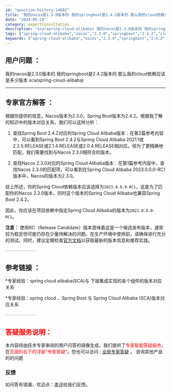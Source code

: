 ```yaml
---
id: "question-history-14682"
title: "我的nacos是2.3.0版本的 我的springboot是2.4.2版本的 那么我的cloud依赖应该是多少版本 sca(spring-cloud-alibaba)"
date: "2024-05-29"
category: expertConsultation
description: "sca(spring-cloud-alibaba) 我的nacos是2.3.0版本的 我的springboot是2.4.2版本的 那么我的cloud依赖应该是多少版本"
tags: ["spring-cloud-alibaba","nacos","2.3.0","springboot","2.4.2","cloud","依赖","版本"]
keywords: ["spring-cloud-alibaba","nacos","2.3.0","springboot","2.4.2","cloud","依赖","版本"]
---
```


## 用户问题 ： 
 我的nacos是2.3.0版本的 我的springboot是2.4.2版本的 那么我的cloud依赖应该是多少版本 sca(spring-cloud-alibaba) 

---------------
## 专家官方解答 ：

根据你提供的信息，Nacos版本为2.3.0，Spring Boot版本为2.4.2。根据我了解的知识中的版本对应关系，我们可以这样分析：

1. 查找Spring Boot 2.4.2对应的Spring Cloud Alibaba版本：在第2篇参考内容中，可以看到Spring Boot 2.4.2与Spring Cloud Alibaba 2021.1或2.2.5.RELEASE或2.1.4.RELEASE或2.0.4.RELEASE相对应。但为了更精确地匹配，我们需要找到与Nacos 2.3.0相符合的版本。

2. 查找Nacos 2.3.0对应的Spring Cloud Alibaba版本：在第1篇参考内容中，查找Nacos 2.3.0的匹配项，可以看到在Spring Cloud Alibaba 2023.0.0.0-RC1版本中，Nacos的版本为2.3.0。

综上所述，你的Spring Cloud依赖版本应该选择为`2023.0.0.0-RC1`，这是为了匹配你的Nacos 2.3.0版本，同时这个版本的Spring Cloud Alibaba也兼容Spring Boot 2.4.2。

因此，你应该在项目依赖中指定Spring Cloud Alibaba的版本为`2023.0.0.0-RC1`。

**注意：** 使用RC（Release Candidate）版本意味着这是一个候选发布版本，通常较为稳定但可能仍存在少量待解决的问题。在生产环境中使用前，请确保进行充分的测试。同时，建议定期检查[官方文档](https://sca.aliyun.com/docs/2023/overview/version-explain/)以获取最新的版本信息和推荐实践。


<font color="#949494">---------------</font> 


## 参考链接 ：

*专家经验：spring cloud alibaba(SCA)与 下层集成实现的各个组件的版本对应关系 
 
 *专家经验：spring cloud 、Spring Boot 与 Spring Cloud Alibaba (SCA)版本对应关系 


 <font color="#949494">---------------</font> 
 


## <font color="#FF0000">答疑服务说明：</font> 

本内容经由技术专家审阅的用户问答的镜像生成，我们提供了<font color="#FF0000">专家智能答疑服务</font>，在<font color="#FF0000">页面的右下的浮窗”专家答疑“</font>。您也可以访问 : [全局专家答疑](https://opensource.alibaba.com/chatBot) 。 咨询其他产品的的问题

### 反馈
如问答有错漏，欢迎点：[差评](https://ai.nacos.io/user/feedbackByEnhancerGradePOJOID?enhancerGradePOJOId=14684)给我们反馈。
